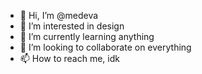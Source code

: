 - 👋 Hi, I’m @medeva
- 👀 I’m interested in design
- 🌱 I’m currently learning anything
- 💞️ I’m looking to collaborate on everything
- 📫 How to reach me, idk

<!---
budapestaiko/budapestaiko is a ✨ special ✨ repository because its `README.md` (this file) appears on your GitHub profile.
You can click the Preview link to take a look at your changes.
--->
